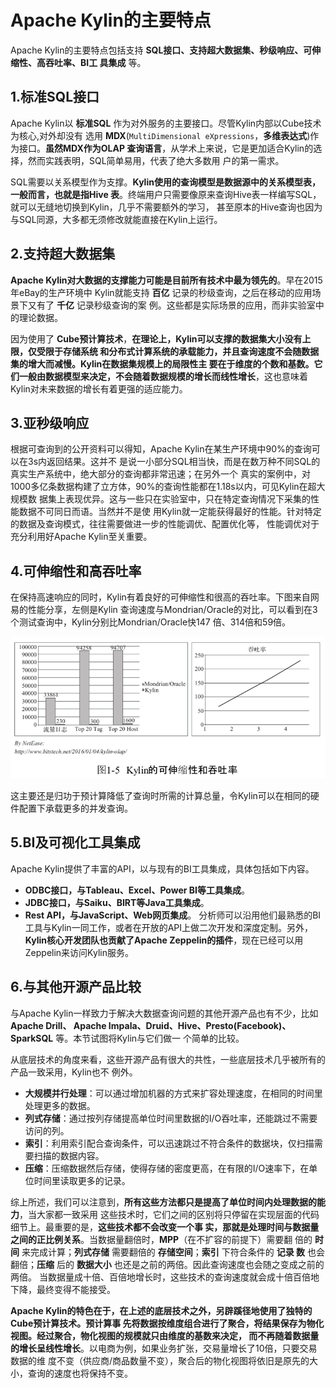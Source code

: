 Apache Kylin的主要特点
================================================================================
Apache Kylin的主要特点包括支持 **SQL接口、支持超大数据集、秒级响应、可伸缩性、高吞吐率、BI工
具集成** 等。

## 1.标准SQL接口
Apache Kylin以 **标准SQL** 作为对外服务的主要接口。尽管Kylin内部以Cube技术为核心,对外却没有
选用 **MDX**(`MultiDimensional eXpressions`，**多维表达式**)作为接口。**虽然MDX作为OLAP
查询语言**，从学术上来说，它是更加适合Kylin的选择，然而实践表明，SQL简单易用，代表了绝大多数用
户的第一需求。

SQL需要以关系模型作为支撑。**Kylin使用的查询模型是数据源中的关系模型表，一般而言，也就是指Hive
表**。终端用户只需要像原来查询Hive表一样编写SQL，就可以无缝地切换到Kylin，几乎不需要额外的学习，
甚至原本的Hive查询也因为与SQL同源，大多都无须修改就能直接在Kylin上运行。

## 2.支持超大数据集
**Apache Kylin对大数据的支撑能力可能是目前所有技术中最为领先的**。早在2015年eBay的生产环境中
Kylin就能支持 **百亿** 记录的秒级查询，之后在移动的应用场景下又有了 **千亿** 记录秒级查询的案
例。这些都是实际场景的应用，而非实验室中的理论数据。

因为使用了 **Cube预计算技术**，**在理论上，Kylin可以支撑的数据集大小没有上限，仅受限于存储系统
和分布式计算系统的承载能力，并且查询速度不会随数据集的增大而减慢。Kylin在数据集规模上的局限性主
要在于维度的个数和基数。它们一般由数据模型来决定，不会随着数据规模的增长而线性增长**，这也意味着
Kylin对未来数据的增长有着更强的适应能力。

## 3.亚秒级响应
根据可查询到的公开资料可以得知，Apache Kylin在某生产环境中90%的查询可以在3s内返回结果。这并不
是说一小部分SQL相当快，而是在数万种不同SQL的真实生产系统中，绝大部分的查询都非常迅速；在另外一个
真实的案例中，对1000多亿条数据构建了立方体，90%的查询性能都在1.18s以内，可见Kylin在超大规模数
据集上表现优异。这与一些只在实验室中，只在特定查询情况下采集的性能数据不可同日而语。当然并不是使
用Kylin就一定能获得最好的性能。针对特定的数据及查询模式，往往需要做进一步的性能调优、配置优化等，
性能调优对于充分利用好Apache Kylin至关重要。

## 4.可伸缩性和高吞吐率
在保持高速响应的同时，Kylin有着良好的可伸缩性和很高的吞吐率。下图来自网易的性能分享，左侧是Kylin
查询速度与Mondrian/Oracle的对比，可以看到在3个测试查询中，Kylin分别比Mondrian/Oracle快147
倍、314倍和59倍。

![kylin可伸缩性和高吞吐率](img/3.png)

这主要还是归功于预计算降低了查询时所需的计算总量，令Kylin可以在相同的硬件配置下承载更多的并发查询。

## 5.BI及可视化工具集成
Apache Kylin提供了丰富的API，以与现有的BI工具集成，具体包括如下内容。
+ **ODBC接口，与Tableau、Excel、Power BI等工具集成**。
+ **JDBC接口，与Saiku、BIRT等Java工具集成**。
+ **Rest API，与JavaScript、Web网页集成**。
分析师可以沿用他们最熟悉的BI工具与Kylin一同工作，或者在开放的API上做二次开发和深度定制。另外，
**Kylin核心开发团队也贡献了Apache Zeppelin的插件**，现在已经可以用Zeppelin来访问Kylin服务。

## 6.与其他开源产品比较
与Apache Kylin一样致力于解决大数据查询问题的其他开源产品也有不少，比如 **Apache Drill、
Apache Impala、Druid、Hive、Presto(Facebook)、SparkSQL** 等。本节试图将Kylin与它们做一
个简单的比较。

从底层技术的角度来看，这些开源产品有很大的共性，一些底层技术几乎被所有的产品一致采用，Kylin也不
例外。
+ **大规模并行处理**：可以通过增加机器的方式来扩容处理速度，在相同的时间里处理更多的数据。
+ **列式存储**：通过按列存储提高单位时间里数据的I/O吞吐率，还能跳过不需要访问的列。
+ **索引**：利用索引配合查询条件，可以迅速跳过不符合条件的数据块，仅扫描需要扫描的数据内容。
+ **压缩**：压缩数据然后存储，使得存储的密度更高，在有限的I/O速率下，在单位时间里读取更多的记录。

综上所述，我们可以注意到，**所有这些方法都只是提高了单位时间内处理数据的能力**，当大家都一致采用
这些技术时，它们之间的区别将只停留在实现层面的代码细节上。最重要的是，**这些技术都不会改变一个事
实，那就是处理时间与数据量之间的正比例关系**。当数据量翻倍时，**MPP**（在不扩容的前提下）需要翻
倍的 **时间** 来完成计算；**列式存储** 需要翻倍的 **存储空间**；**索引** 下符合条件的 **记录
数** 也会翻倍；**压缩** 后的 **数据大小** 也还是之前的两倍。因此查询速度也会随之变成之前的两倍。
当数据量成十倍、百倍地增长时，这些技术的查询速度就会成十倍百倍地下降，最终变得不能接受。

**Apache Kylin的特色在于，在上述的底层技术之外，另辟蹊径地使用了独特的Cube预计算技术。预计算事
先将数据按维度组合进行了聚合，将结果保存为物化视图。经过聚合，物化视图的规模就只由维度的基数来决定，
而不再随着数据量的增长呈线性增长**。以电商为例，如果业务扩张，交易量增长了10倍，只要交易数据的维
度不变（供应商/商品数量不变），聚合后的物化视图将依旧是原先的大小，查询的速度也将保持不变。
